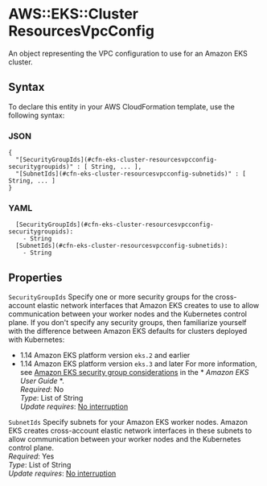 # AWS::EKS::Cluster ResourcesVpcConfig<a name="aws-properties-eks-cluster-resourcesvpcconfig"></a>

An object representing the VPC configuration to use for an Amazon EKS cluster\.

## Syntax<a name="aws-properties-eks-cluster-resourcesvpcconfig-syntax"></a>

To declare this entity in your AWS CloudFormation template, use the following syntax:

### JSON<a name="aws-properties-eks-cluster-resourcesvpcconfig-syntax.json"></a>

```
{
  "[SecurityGroupIds](#cfn-eks-cluster-resourcesvpcconfig-securitygroupids)" : [ String, ... ],
  "[SubnetIds](#cfn-eks-cluster-resourcesvpcconfig-subnetids)" : [ String, ... ]
}
```

### YAML<a name="aws-properties-eks-cluster-resourcesvpcconfig-syntax.yaml"></a>

```
  [SecurityGroupIds](#cfn-eks-cluster-resourcesvpcconfig-securitygroupids): 
    - String
  [SubnetIds](#cfn-eks-cluster-resourcesvpcconfig-subnetids): 
    - String
```

## Properties<a name="aws-properties-eks-cluster-resourcesvpcconfig-properties"></a>

`SecurityGroupIds`  <a name="cfn-eks-cluster-resourcesvpcconfig-securitygroupids"></a>
Specify one or more security groups for the cross\-account elastic network interfaces that Amazon EKS creates to use to allow communication between your worker nodes and the Kubernetes control plane\. If you don't specify any security groups, then familiarize yourself with the difference between Amazon EKS defaults for clusters deployed with Kubernetes:  
+ 1\.14 Amazon EKS platform version `eks.2` and earlier
+ 1\.14 Amazon EKS platform version `eks.3` and later 
For more information, see [Amazon EKS security group considerations](https://docs.aws.amazon.com/eks/latest/userguide/sec-group-reqs.html) in the * *Amazon EKS User Guide* *\.  
*Required*: No  
*Type*: List of String  
*Update requires*: [No interruption](https://docs.aws.amazon.com/AWSCloudFormation/latest/UserGuide/using-cfn-updating-stacks-update-behaviors.html#update-no-interrupt)

`SubnetIds`  <a name="cfn-eks-cluster-resourcesvpcconfig-subnetids"></a>
Specify subnets for your Amazon EKS worker nodes\. Amazon EKS creates cross\-account elastic network interfaces in these subnets to allow communication between your worker nodes and the Kubernetes control plane\.  
*Required*: Yes  
*Type*: List of String  
*Update requires*: [No interruption](https://docs.aws.amazon.com/AWSCloudFormation/latest/UserGuide/using-cfn-updating-stacks-update-behaviors.html#update-no-interrupt)